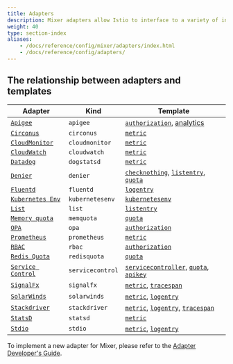 ```yaml
---
title: Adapters
description: Mixer adapters allow Istio to interface to a variety of infrastructure backends for such things as metrics and logs.
weight: 40
type: section-index
aliases:
    - /docs/reference/config/mixer/adapters/index.html
    - /docs/reference/config/adapters/
---
```


## The relationship between adapters and templates

|Adapter|Kind|Template|
|---|---|---|
|[`Apigee`](/docs/reference/config/policy-and-telemetry/adapters/apigee/)|`apigee`|[`authorization`](/docs/reference/config/policy-and-telemetry/templates/authorization/), [analytics](/docs/reference/config/policy-and-telemetry/templates/analytics/)|
|[`Circonus`](/docs/reference/config/policy-and-telemetry/adapters/circonus/)|`circonus`|[`metric`](/docs/reference/config/policy-and-telemetry/templates/metric/)|
|[`CloudMonitor`](/docs/reference/config/policy-and-telemetry/adapters/cloudmonitor/)|`cloudmonitor`|[`metric`](/docs/reference/config/policy-and-telemetry/templates/metric/)|`cloudwatch`|
|[`CloudWatch`](/docs/reference/config/policy-and-telemetry/adapters/cloudwatch/)|`cloudwatch`|[`metric`](/docs/reference/config/policy-and-telemetry/templates/metric/)|
|[`Datadog`](/docs/reference/config/policy-and-telemetry/adapters/datadog/)|`dogstatsd`|[`metric`](/docs/reference/config/policy-and-telemetry/templates/metric/)|
|[`Denier`](/docs/reference/config/policy-and-telemetry/adapters/denier)|`denier`|[`checknothing`](/docs/reference/config/policy-and-telemetry/templates/checknothing/), [`listentry`](/docs/reference/config/policy-and-telemetry/templates/listentry/), [`quota`](/docs/reference/config/policy-and-telemetry/templates/quota/)|
|[`Fluentd`](/docs/reference/config/policy-and-telemetry/adapters/fluentd/)|`fluentd`|[`logentry`](/docs/reference/config/policy-and-telemetry/templates/logentry/)|
|[`Kubernetes Env`](/docs/reference/config/policy-and-telemetry/adapters/kubernetesenv/)|`kubernetesenv`|[`kubernetesenv`](/docs/reference/config/policy-and-telemetry/templates/kubernetes/)|
|[`List`](/docs/reference/config/policy-and-telemetry/adapters/list/)|`list`|[`listentry`](/docs/reference/config/policy-and-telemetry/templates/listentry/)|
|[`Memory quota`](/docs/reference/config/policy-and-telemetry/adapters/memquota/)|`memquota`|[`quota`](/docs/reference/config/policy-and-telemetry/templates/quota/)|
|[`OPA`](/docs/reference/config/policy-and-telemetry/adapters/opa/)|`opa`|[`authorization`](/docs/reference/config/policy-and-telemetry/templates/authorization/)|
|[`Prometheus`](/docs/reference/config/policy-and-telemetry/adapters/prometheus/)|`prometheus`|[`metric`](/docs/reference/config/policy-and-telemetry/templates/metric/)|
|[`RBAC`](/docs/reference/config/policy-and-telemetry/adapters/rbac/)|`rbac`|[`authorization`](/docs/reference/config/policy-and-telemetry/templates/authorization/)|
|[`Redis Quota`](/docs/reference/config/policy-and-telemetry/adapters/redisquota/)|`redisquota`|[`quota`](/docs/reference/config/policy-and-telemetry/templates/quota/)|
|[`Service Control`](/docs/reference/config/policy-and-telemetry/adapters/servicecontrol/)|`servicecontrol`|[`servicecontroller`](/docs/reference/config/policy-and-telemetry/templates/servicecontrolreport/), [`quota`](/docs/reference/config/policy-and-telemetry/templates/quota/), [`apikey`](/docs/reference/config/policy-and-telemetry/templates/apikey/)|
|[`SignalFx`](/docs/reference/config/policy-and-telemetry/adapters/signalfx/)|`signalfx`|[`metric`](/docs/reference/config/policy-and-telemetry/templates/metric/), [`tracespan`](/docs/reference/config/policy-and-telemetry/templates/tracespan/)|
|[`SolarWinds`](/docs/reference/config/policy-and-telemetry/adapters/solarwinds/)|`solarwinds`|[`metric`](/docs/reference/config/policy-and-telemetry/templates/metric/), [`logentry`](/docs/reference/config/policy-and-telemetry/templates/logentry/)|
|[`Stackdriver`](/docs/reference/config/policy-and-telemetry/adapters/stackdriver/)|`stackdriver`|[`metric`](/docs/reference/config/policy-and-telemetry/templates/metric/), [`logentry`](/docs/reference/config/policy-and-telemetry/templates/logentry/), [`tracespan`](/docs/reference/config/policy-and-telemetry/templates/tracespan/)|
|[`StatsD`](/docs/reference/config/policy-and-telemetry/adapters/statsd/)|`statsd`|[`metric`](/docs/reference/config/policy-and-telemetry/templates/metric/)|
|[`Stdio`](/docs/reference/config/policy-and-telemetry/adapters/stdio/)|`stdio`|[`metric`](/docs/reference/config/policy-and-telemetry/templates/metric/), [`logentry`](/docs/reference/config/policy-and-telemetry/templates/logentry/)|

To implement a new adapter for Mixer, please refer to the
[Adapter Developer's Guide](https://github.com/istio/istio/wiki/Mixer-Compiled-In-Adapter-Dev-Guide).
